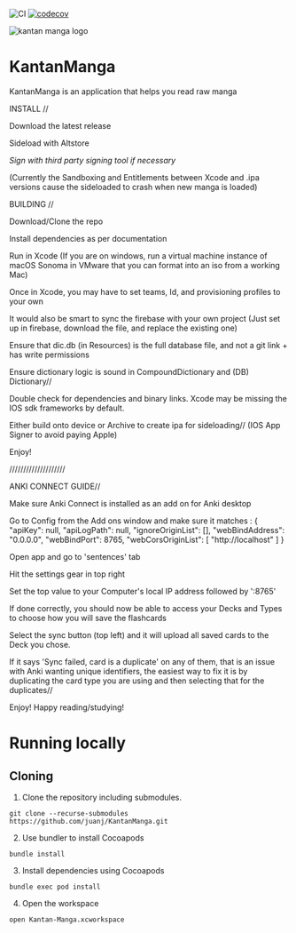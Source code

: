 ![CI](https://github.com/juanj/KantanManga/workflows/CI/badge.svg?branch=development)
[![codecov](https://codecov.io/gh/juanj/KantanManga/branch/development/graph/badge.svg)](https://codecov.io/gh/juanj/KantanManga)


![kantan manga logo](/img/repo-header.png)

# KantanManga
KantanManga is an application that helps you read raw manga


INSTALL //

Download the latest release

Sideload with Altstore

*Sign with third party signing tool if necessary*

(Currently the Sandboxing and Entitlements between Xcode and .ipa versions cause the sideloaded to crash when new manga is loaded)

BUILDING //

Download/Clone the repo

Install dependencies as per documentation

Run in Xcode (If you are on windows, run a virtual machine instance of macOS Sonoma in VMware that you can format into an iso from a working Mac)

Once in Xcode, you may have to set teams, Id, and provisioning profiles to your own

It would also be smart to sync the firebase with your own project (Just set up in firebase, download the file, and replace the existing one)

Ensure that dic.db (in Resources) is the full database file, and not a git link + has write permissions

Ensure dictionary logic is sound in CompoundDictionary and (DB) Dictionary//

Double check for dependencies and binary links. Xcode may be missing the IOS sdk frameworks by default.

Either build onto device or Archive to create ipa for sideloading// (IOS App Signer to avoid paying Apple)

Enjoy!

////////////////////


ANKI CONNECT GUIDE//

Make sure Anki Connect is installed as an add on for Anki desktop

Go to Config from the Add ons window and make sure it matches : 
{
    "apiKey": null,
    "apiLogPath": null,
    "ignoreOriginList": [],
    "webBindAddress": "0.0.0.0",
    "webBindPort": 8765,
    "webCorsOriginList": [
        "http://localhost"
    ]
}


Open app and go to 'sentences' tab

Hit the settings gear in top right

Set the top value to your Computer's local IP address followed by ':8765'

If done correctly, you should now be able to access your Decks and Types to choose how you will save the flashcards

Select the sync button (top left) and it will upload all saved cards to the Deck you chose.

If it says 'Sync failed, card is a duplicate' on any of them, that is an issue with Anki wanting unique identifiers, the easiest way to fix it is by duplicating the card type you are using and then selecting that for the duplicates//

Enjoy! Happy reading/studying!



# Running locally

## Cloning
1. Clone the repository including submodules.
```
git clone --recurse-submodules https://github.com/juanj/KantanManga.git

```
2. Use bundler to install Cocoapods
```
bundle install
```
3. Install dependencies using Cocoapods
```
bundle exec pod install
```
4. Open the workspace
```
open Kantan-Manga.xcworkspace
```
